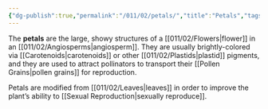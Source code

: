 ```yaml
---
{"dg-publish":true,"permalink":"/011/02/petals/","title":"Petals","tags":["BIOL412"],"noteIcon":"1","created":"2024-09-26T13:45:04.112-07:00","updated":"2024-09-26T15:22:37.697-07:00"}
---
```


The **petals** are the large, showy structures of a [[011/02/Flowers\|flower]] in an [[011/02/Angiosperms\|angiosperm]]. They are usually brightly-colored via [[Carotenoids\|carotenoids]] or other [[011/02/Plastids\|plastid]] pigments, and they are used to attract pollinators to transport their [[Pollen Grains\|pollen grains]] for reproduction.

Petals are modified from [[011/02/Leaves\|leaves]] in order to improve the plant’s ability to [[Sexual Reproduction\|sexually reproduce]].